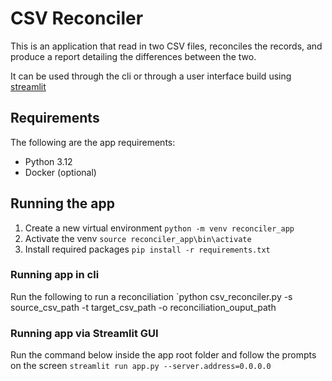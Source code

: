 # CSV Reconciler
This is an application that read in two CSV files, reconciles the records, and produce a report detailing the differences between the two.

It can be used through the cli or through a user interface build using [streamlit](https://streamlit.io/)

## Requirements
The following are the app requirements:
- Python 3.12
- Docker (optional)

## Running the app
1. Create a new virtual environment
    `python -m venv reconciler_app`
2. Activate the venv
    `source reconciler_app\bin\activate`
3. Install required packages
    `pip install -r requirements.txt`

### Running app in cli
Run the following to run a reconciliation
`python csv_reconciler.py -s source_csv_path -t target_csv_path -o reconciliation_ouput_path

### Running app via Streamlit GUI
Run the command below inside the app root folder and follow the prompts on the screen
`streamlit run app.py --server.address=0.0.0.0`
